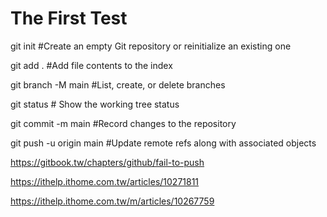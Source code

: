 # The First Test

git init                    #Create an empty Git repository or reinitialize an existing one

git add .                   #Add file contents to the index

git branch -M main          #List, create, or delete branches

git status                  # Show the working tree status

git commit -m main          #Record changes to the repository

git push -u origin main     #Update remote refs along with associated objects


https://gitbook.tw/chapters/github/fail-to-push

https://ithelp.ithome.com.tw/articles/10271811

https://ithelp.ithome.com.tw/m/articles/10267759